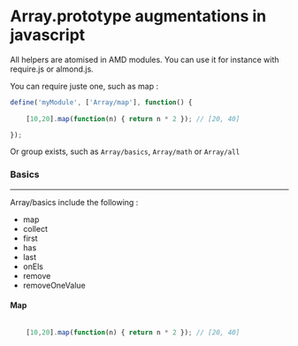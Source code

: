 Array.prototype augmentations in javascript
=================================

All helpers are atomised in AMD modules. You can use it for instance with require.js or almond.js.  

You can require juste one, such as map : 

```javascript
define('myModule', ['Array/map'], function() {
	
	[10,20].map(function(n) { return n * 2 }); // [20, 40]

});
```

Or group exists, such as `Array/basics`, `Array/math` or `Array/all`

### Basics
--------------------

Array/basics include the following :
* map
* collect 
* first
* has
* last
* onEls
* remove
* removeOneValue

#### Map
```javascript
	
	[10,20].map(function(n) { return n * 2 }); // [20, 40]

```

